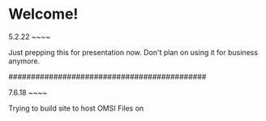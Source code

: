 # Welcome!

5.2.22 ~~~~

Just prepping this for presentation now. Don't plan on using it for business anymore.

############################################
 
7.6.18 ~~~~

Trying to build site to host OMSI Files on
